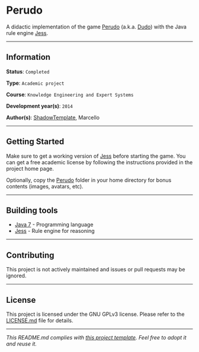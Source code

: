 # Perudo

A didactic implementation of the game [Perudo](http://www.perudo.com/) (a.k.a. 
[Dudo](https://en.wikipedia.org/wiki/Dudo)) with the Java rule engine [Jess](
http://jessrules.com/).

---
## Information

**Status**: `Completed`

**Type**: `Academic project`

**Course**: `Knowledge Engineering and Expert Systems`

**Development year(s)**: `2014`

**Author(s)**: [ShadowTemplate](https://github.com/ShadowTemplate), Marcello

---
## Getting Started

Make sure to get a working version of [Jess](http://jessrules.com/) before
starting the game. You can get a free academic license by following the 
instructions provided in the project home page.

Optionally, copy the [Perudo](
https://github.com/ShadowTemplate/perudo/tree/master/Perudo) folder in your 
home directory for bonus contents (images, avatars, etc).

---
## Building tools

* [Java 7](http://www.oracle.com/technetwork/java/javase/downloads/jre7-downloads-1880261.html) - 
Programming language
* [Jess](http://jessrules.com/) - Rule engine for reasoning

---
## Contributing

This project is not actively maintained and issues or pull requests may be 
ignored.

---
## License

This project is licensed under the GNU GPLv3 license.
Please refer to the [LICENSE.md](LICENSE.md) file for details.

---
*This README.md complies with [this project template](
https://github.com/ShadowTemplate/project-template). Feel free to adopt it
and reuse it.*
